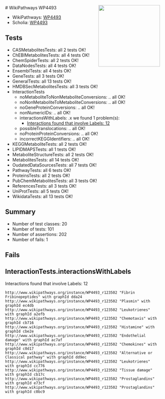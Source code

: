 <img style="float: right; width: 200px" src="https://upload.wikimedia.org/wikipedia/commons/thumb/8/83/Wplogo_with_text_500.png/640px-Wplogo_with_text_500.png" />
# WikiPathways WP4493

* WikiPathways: [WP4493](https://new.wikipathways.org/pathways/WP4493)
* Scholia: [WP4493](https://scholia.toolforge.org/wikipathways/WP4493)
## Tests
* CASMetabolitesTests: all 2 tests OK!
* ChEBIMetabolitesTests: all 4 tests OK!
* ChemSpiderTests: all 2 tests OK!
* DataNodesTests: all 4 tests OK!
* EnsemblTests: all 4 tests OK!
* GeneTests: all 3 tests OK!
* GeneralTests: all 13 tests OK!
* HMDBSecMetabolitesTests: all 3 tests OK!
* InteractionTests
    * noMetaboliteToNonMetaboliteConversions: .. all OK!
    * noNonMetaboliteToMetaboliteConversions: .. all OK!
    * noGeneProteinConversions: .. all OK!
    * nonNumericIDs: .. all OK!
    * interactionsWithLabels: .x we found 1 problem(s):
        * [Interactions found that involve Labels: 12](#fe97a8ba)
    * possibleTranslocations: .. all OK!
    * noProteinProteinConversions: .. all OK!
    * incorrectKEGGIdentifiers: .. all OK!
* KEGGMetaboliteTests: all 2 tests OK!
* LIPIDMAPSTests: all 1 tests OK!
* MetaboliteStructureTests: all 2 tests OK!
* MetabolitesTests: all 14 tests OK!
* OudatedDataSourcesTests: all 7 tests OK!
* PathwayTests: all 6 tests OK!
* ProteinsTests: all 2 tests OK!
* PubChemMetabolitesTests: all 3 tests OK!
* ReferencesTests: all 3 tests OK!
* UniProtTests: all 5 tests OK!
* WikidataTests: all 13 tests OK!


## Summary

* Number of test classes: 20
* Number of tests: 101
* Number of assertions: 202
* Number of fails: 1

## Fails

<a name="fe97a8ba" />

## InteractionTests.interactionsWithLabels

Interactions found that involve Labels: 12
```
http://www.wikipathways.org/instance/WP4493_r123502 "Fibrin
Fribinopeptides" with graphId dda24
http://www.wikipathways.org/instance/WP4493_r123502 "Plasmin" with graphId ec4db
http://www.wikipathways.org/instance/WP4493_r123502 "Leukotrienes" with graphId a2efb
http://www.wikipathways.org/instance/WP4493_r123502 "Chemotaxis" with graphId cb716
http://www.wikipathways.org/instance/WP4493_r123502 "Histamine" with graphId cbe2e
http://www.wikipathways.org/instance/WP4493_r123502 "Endothelial damage" with graphId ac7af
http://www.wikipathways.org/instance/WP4493_r123502 "Chemokines" with graphId c0d17
http://www.wikipathways.org/instance/WP4493_r123502 "Alternative or
Classical pathway" with graphId dd9ec
http://www.wikipathways.org/instance/WP4493_r123502 "Leukotrienes" with graphId cc776
http://www.wikipathways.org/instance/WP4493_r123502 "Tissue damage" with graphId cb17c
http://www.wikipathways.org/instance/WP4493_r123502 "Prostaglandins" with graphId e73cf
http://www.wikipathways.org/instance/WP4493_r123502 "Prostaglandins" with graphId c0bc9
```

